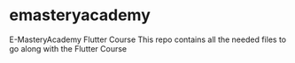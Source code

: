 # emasteryacademy
E-MasteryAcademy Flutter Course
This repo contains all the needed files to go along with the Flutter Course
